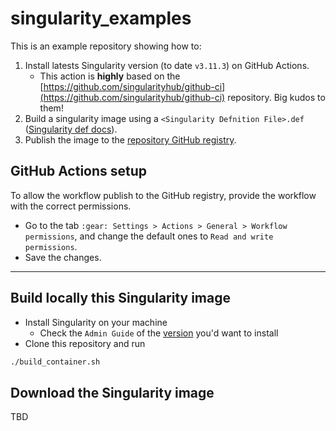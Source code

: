 # singularity_examples

This is an example repository showing how to:
 1. Install latests Singularity version (to date `v3.11.3`) on GitHub Actions.
    - This action is **highly** based on the [https://github.com/singularityhub/github-ci](https://github.com/singularityhub/github-ci) repository. Big kudos to them!
 2. Build a singularity image using a `<Singularity Defnition File>.def` ([Singularity def docs](https://docs.sylabs.io/guides/3.11/user-guide/definition_files.html)).
 3. Publish the image to the [repository GitHub registry](https://github.com/garciagenrique/singularity_examples/pkgs/container/singularity_examples).


## GitHub Actions setup

To allow the workflow publish to the GitHub registry, provide the workflow with the correct permissions.
 - Go to the tab `:gear: Settings > Actions > General > Workflow permissions`, and change the default ones to `Read and write permissions`. 
 - Save the changes.

 ---------------------------------


## Build locally this Singularity image
 - Install Singularity on your machine
    - Check the `Admin Guide` of the [version](https://sylabs.io/docs/) you'd want to install
 - Clone this repository and run
 ```bash 
 ./build_container.sh
 ```

 ## Download the Singularity image

TBD